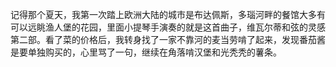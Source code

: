 

记得那个夏天，我第一次踏上欧洲大陆的城市是布达佩斯，多瑙河畔的餐馆大多有可以远眺渔人堡的花园，里面小提琴手演奏的就是这首曲子，维瓦尔蒂和弦的灵感第二部。看了菜的价格后，我转身找了一家不靠河的麦当劳啃了起来，发现番茄酱是要单独购买的，心里骂了一句，继续在角落啃汉堡和光秃秃的薯条。



